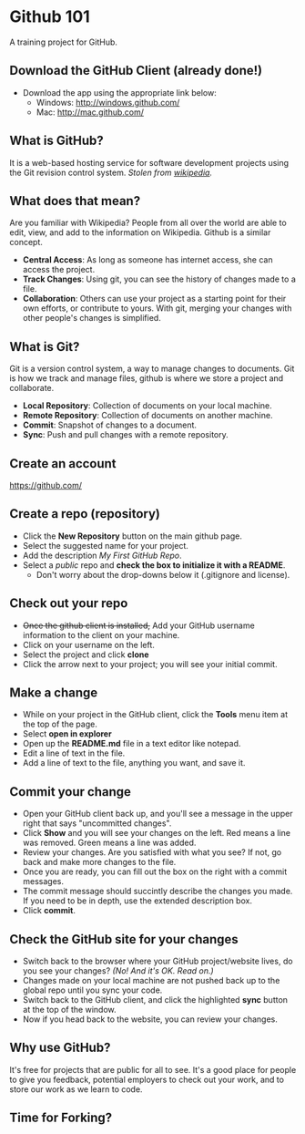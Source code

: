 Github 101
=========

A training project for GitHub.

## Download the GitHub Client (already done!)
* Download the app using the appropriate link below:
  * Windows: http://windows.github.com/
  * Mac: http://mac.github.com/
  
## What is GitHub?
It is a web-based hosting service for software development projects using the Git revision control system. 
*Stolen from [wikipedia](http://en.wikipedia.org/wiki/GitHub).*

## What does that mean?
Are you familiar with Wikipedia? People from all over the world are able to edit, view, and add to the information on Wikipedia. Github is a similar concept.
* **Central Access**: As long as someone has internet access, she can access the project.
* **Track Changes**: Using git, you can see the history of changes made to a file.
* **Collaboration**: Others can use your project as a starting point for their own efforts, or contribute to yours. With git, merging your changes with other people's changes is simplified.

## What is Git?
Git is a version control system, a way to manage changes to documents. Git is how we track and manage files, github is where we store a project and collaborate.
* **Local Repository**: Collection of documents on your local machine.
* **Remote Repository**: Collection of documents on another machine.
* **Commit**: Snapshot of changes to a document.
* **Sync**: Push and pull changes with a remote repository.

## Create an account
https://github.com/

## Create a repo (repository)
* Click the **New Repository** button on the main github page. 
* Select the suggested name for your project.
* Add the description *My First GitHub Repo*.
* Select a *public* repo and **check the box to initialize it with a README**.
	* Don't worry about the drop-downs below it (.gitignore and license).

## Check out your repo
* <del>Once the github client is installed,</del> Add your GitHub username information to the client on your machine. 
* Click on your username on the left.
* Select the project and click **clone**
* Click the arrow next to your project; you will see your initial commit.

## Make a change
* While on your project in the GitHub client, click the **Tools** menu item at the top of the page.
* Select **open in explorer**
* Open up the **README.md** file in a text editor like notepad.
* Edit a line of text in the file.
* Add a line of text to the file, anything you want, and save it. 

## Commit your change
* Open your GitHub client back up, and you'll see a message in the upper right that says "uncommitted changes".
* Click **Show** and you will see your changes on the left. Red means a line was removed. Green means a line was added.
* Review your changes. Are you satisfied with what you see? If not, go back and make more changes to the file.
* Once you are ready, you can fill out the box on the right with a commit messages.
* The commit message should succintly describe the changes you made. If you need to be in depth, use the extended description box.
* Click **commit**.

## Check the GitHub site for your changes
* Switch back to the browser where your GitHub project/website lives, do you see your changes? *(No! And it's OK. Read on.)*
* Changes made on your local machine are not pushed back up to the global repo until you sync your code.
* Switch back to the GitHub client, and click the highlighted **sync** button at the top of the window.
* Now if you head back to the website, you can review your changes.

## Why use GitHub?
It's free for projects that are public for all to see. It's a good place for people to give you feedback, potential employers to check out your work, and to store our work as we learn to code.

## Time for Forking?

